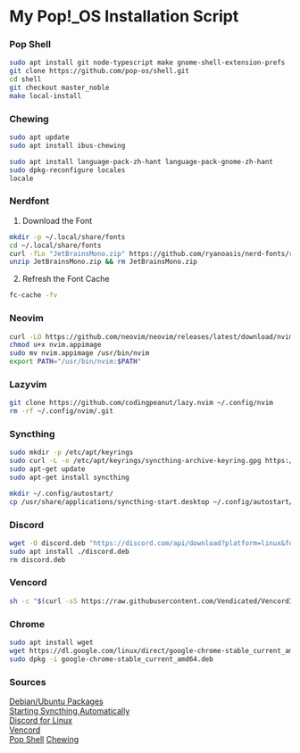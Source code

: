 # My Pop!_OS Installation Script

### Pop Shell
```bash
sudo apt install git node-typescript make gnome-shell-extension-prefs
git clone https://github.com/pop-os/shell.git
cd shell
git checkout master_noble
make local-install
```

<!--
### Gnome Shell Extensions
```bash
sudo apt update && sudo apt upgrade -y
sudo apt install gnome-shell-extensions gnome-tweaks -y
# Install Dash to Dock, User Themes and Sound Input & Output Device Chooser
gnome-extensions install https://extensions.gnome.org/extension/307/dash-to-dock/
gnome-extensions install https://extensions.gnome.org/extension/750/user-themes/
gnome-extensions install https://extensions.gnome.org/extension/906/sound-output-device-chooser/
# Enable Extensions
gnome-extensions enable dash-to-dock@micxgx.gmail.com
gnome-extensions enable user-themes@gnome-shell-extensions.gcampax.github.com
gnome-extensions enable sound-output-device-chooser@kgshank.net
```
-->

### Chewing
```bash
sudo apt update
sudo apt install ibus-chewing
```
```bash
sudo apt install language-pack-zh-hant language-pack-gnome-zh-hant
sudo dpkg-reconfigure locales
locale
```

### Nerdfont

1. Download the Font
```bash
mkdir -p ~/.local/share/fonts
cd ~/.local/share/fonts
curl -fLo "JetBrainsMono.zip" https://github.com/ryanoasis/nerd-fonts/releases/latest/download/JetBrainsMono.zip
unzip JetBrainsMono.zip && rm JetBrainsMono.zip
```

2. Refresh the Font Cache
```bash
fc-cache -fv
```

### Neovim
```bash
curl -LO https://github.com/neovim/neovim/releases/latest/download/nvim.appimage
chmod u+x nvim.appimage
sudo mv nvim.appimage /usr/bin/nvim
export PATH="/usr/bin/nvim:$PATH"
```

### Lazyvim
```bash
git clone https://github.com/codingpeanut/lazy.nvim ~/.config/nvim
rm -rf ~/.config/nvim/.git
```

### Syncthing
```bash
sudo mkdir -p /etc/apt/keyrings
sudo curl -L -o /etc/apt/keyrings/syncthing-archive-keyring.gpg https://syncthing.net/release-key.gpg
sudo apt-get update
sudo apt-get install syncthing
```
```bash
mkdir ~/.config/autostart/
cp /usr/share/applications/syncthing-start.desktop ~/.config/autostart/
```

### Discord
```bash
wget -O discord.deb "https://discord.com/api/download?platform=linux&format=deb"
sudo apt install ./discord.deb
rm discord.deb
```

### Vencord
```bash
sh -c "$(curl -sS https://raw.githubusercontent.com/Vendicated/VencordInstaller/main/install.sh)"
```

### Chrome
```bash
sudo apt install wget
wget https://dl.google.com/linux/direct/google-chrome-stable_current_amd64.deb
sudo dpkg -i google-chrome-stable_current_amd64.deb
```

### Sources
[Debian/Ubuntu Packages](https://apt.syncthing.net/)  
[Starting Syncthing Automatically](https://docs.syncthing.net/users/autostart.html#linux)  
[Discord for Linux](https://discord.com/api/download?platform=linux&format=deb)  
[Vencord](https://vencord.dev/download/)  
[Pop Shell](https://github.com/pop-os/shell)
[Chewing](https://medium.com/@scofield44165/ubuntu-20-04%E4%B8%AD%E6%96%B0%E5%A2%9E%E6%96%B0%E9%85%B7%E9%9F%B3%E8%BC%B8%E5%85%A5%E6%B3%95-add-chinese-chewing-in-ubuntu-20-04-5ce78563638b)
